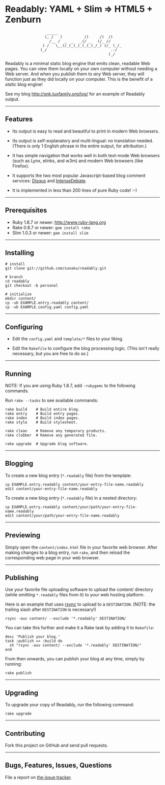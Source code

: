 Readably: YAML + Slim => HTML5 + Zenburn
==============================================================================

                       _____
                      (, /   )          /)     /)  /)
                        /__ /  _  _   _(/ _   (/_ //
                     ) /   \__(/_(_(_(_(_(_(_/_) (/_ (_/_
                    (_/                             .-/
                                                   (_/


Readably is a minimal static blog engine that emits clean, readable Web pages.
You can view them locally on your own computer without needing a Web server.
And when you publish them to *any* Web server, they will function just as they
did locally on your computer.  This is the benefit of a *static* blog engine!

See my blog <http://snk.tuxfamily.org/log/> for an example of Readably output.

------------------------------------------------------------------------------
Features
------------------------------------------------------------------------------

  * Its output is easy to read and beautiful to print in modern Web browsers.

  * Its output is self-explanatory and multi-lingual: no translation needed.
    (There is only 1 English phrase in the entire output, for attribution.)

  * It has simple navigation that works well in both text-mode Web browsers
    (such as Lynx, elinks, and w3m) and modern Web browsers (like Firefox).

  * It supports the two most popular Javascript-based blog comment services:
    [Disqus](http://disqus.com) and [IntenseDebate](http://intensedebate.com).

  * It is implemented in less than 200 lines of pure Ruby code! :-)

------------------------------------------------------------------------------
Prerequisites
------------------------------------------------------------------------------

  * Ruby 1.8.7 or newer:  <http://www.ruby-lang.org>
  * Rake 0.8.7 or newer:  `gem install rake`
  * Slim 1.0.3 or newer:  `gem install slim`


------------------------------------------------------------------------------
Installing
------------------------------------------------------------------------------

    # install
    git clone git://github.com/sunaku/readably.git

    # branch
    cd readably
    git checkout -b personal

    # initialize
    mkdir content/
    cp -vb EXAMPLE.entry.readably content/
    cp -vb EXAMPLE.config.yaml config.yaml

------------------------------------------------------------------------------
Configuring
------------------------------------------------------------------------------

  * Edit the `config.yaml` and `template/*` files to your liking.

  * Edit the `Rakefile` to configure the blog processing logic.
    (This isn't really necessary, but you are free to do so.)

------------------------------------------------------------------------------
Running
------------------------------------------------------------------------------

NOTE: If you are using Ruby 1.8.7, add `-rubygems` to the following commands.

Run `rake --tasks` to see available commands:

    rake build    # Build entire blog.
    rake entry    # Build entry pages.
    rake index    # Build index pages.
    rake style    # Build stylesheet.

    rake clean    # Remove any temporary products.
    rake clobber  # Remove any generated file.

    rake upgrade  # Upgrade blog software.

------------------------------------------------------------------------------
Blogging
------------------------------------------------------------------------------

To create a new blog entry (`*.readably` file) from the template:

    cp EXAMPLE.entry.readably content/your-entry-file-name.readably
    edit content/your-entry-file-name.readably

To create a new blog entry (`*.readably` file) in a nested directory:

    cp EXAMPLE.entry.readably content/your/path/your-entry-file-name.readably
    edit content/your/path/your-entry-file-name.readably

------------------------------------------------------------------------------
Previewing
------------------------------------------------------------------------------

Simply open the `content/index.html` file in your favorite web browser.  After
making changes to a blog entry, run `rake`, and then reload the corresponding
web page in your web browser.

------------------------------------------------------------------------------
Publishing
------------------------------------------------------------------------------

Use your favorite file uploading software to upload the content/ directory
(while omitting `*.readably` files from it) to your web hosting platform.

Here is an example that uses [rsync](http://rsync.samba.org) to upload to a
`DESTINATION`.  (NOTE: the trailing slash after `DESTINATION` is necessary!)

    rsync -auv content/ --exclude '*.readably' DESTINATION/

You can take this further and make it a Rake task by adding it to `Rakefile`:

    desc 'Publish your blog.'
    task :publish => :build do
      sh "rsync -auv content/ --exclude '*.readably' DESTINATION/"
    end

From then onwards, you can publish your blog at any time, simply by running:

    rake publish

------------------------------------------------------------------------------
Upgrading
------------------------------------------------------------------------------

To upgrade your copy of Readably, run the following command:

    rake upgrade

------------------------------------------------------------------------------
Contributing
------------------------------------------------------------------------------

Fork this project on GitHub and send pull requests.

------------------------------------------------------------------------------
Bugs, Features, Issues, Questions
------------------------------------------------------------------------------

File a report on [the issue tracker](
http://github.com/sunaku/readably/issues/ ).

